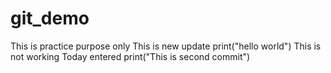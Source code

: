 # git_demo
This is practice purpose only
This is new update
print("hello world")
This is not working
Today entered
print("This is second commit")
